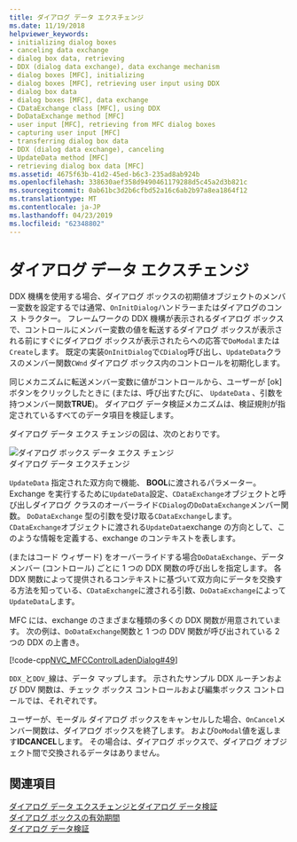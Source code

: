 ```yaml
---
title: ダイアログ データ エクスチェンジ
ms.date: 11/19/2018
helpviewer_keywords:
- initializing dialog boxes
- canceling data exchange
- dialog box data, retrieving
- DDX (dialog data exchange), data exchange mechanism
- dialog boxes [MFC], initializing
- dialog boxes [MFC], retrieving user input using DDX
- dialog box data
- dialog boxes [MFC], data exchange
- CDataExchange class [MFC], using DDX
- DoDataExchange method [MFC]
- user input [MFC], retrieving from MFC dialog boxes
- capturing user input [MFC]
- transferring dialog box data
- DDX (dialog data exchange), canceling
- UpdateData method [MFC]
- retrieving dialog box data [MFC]
ms.assetid: 4675f63b-41d2-45ed-b6c3-235ad8ab924b
ms.openlocfilehash: 338630aef358d9490461179288d5c45a2d3b821c
ms.sourcegitcommit: 0ab61bc3d2b6cfbd52a16c6ab2b97a8ea1864f12
ms.translationtype: MT
ms.contentlocale: ja-JP
ms.lasthandoff: 04/23/2019
ms.locfileid: "62348802"
---
```

# <a name="dialog-data-exchange"></a>ダイアログ データ エクスチェンジ

DDX 機構を使用する場合、ダイアログ ボックスの初期値オブジェクトのメンバー変数を設定するでは通常、`OnInitDialog`ハンドラーまたはダイアログのコンス トラクター。 フレームワークの DDX 機構が表示されるダイアログ ボックスで、コントロールにメンバー変数の値を転送するダイアログ ボックスが表示される前にすぐにダイアログ ボックスが表示されたらへの応答で`DoModal`または`Create`します。 既定の実装`OnInitDialog`で`CDialog`呼び出し、`UpdateData`クラスのメンバー関数`CWnd` ダイアログ ボックス内のコントロールを初期化します。

同じメカニズムに転送メンバー変数に値がコントロールから、ユーザーが [ok] ボタンをクリックしたときに (または、呼び出すたびに、 `UpdateData` 、引数を持つメンバー関数**TRUE**)。 ダイアログ データ検証メカニズムは、検証規則が指定されているすべてのデータ項目を検証します。

ダイアログ データ エクス チェンジの図は、次のとおりです。

![ダイアログ ボックス データ エクス チェンジ](../mfc/media/vc379d1.gif " ダイアログ ボックス データ エクス チェンジ") <br/>
ダイアログ データ エクスチェンジ

`UpdateData` 指定された双方向で機能、 **BOOL**に渡されるパラメーター。 Exchange を実行するために`UpdateData`設定、`CDataExchange`オブジェクトと呼び出しダイアログ クラスのオーバーライド`CDialog`の`DoDataExchange`メンバー関数。 `DoDataExchange` 型の引数を受け取る`CDataExchange`します。 `CDataExchange`オブジェクトに渡される`UpdateData`exchange の方向として、このような情報を定義する、exchange のコンテキストを表します。

(またはコード ウィザード) をオーバーライドする場合`DoDataExchange`、データ メンバー (コントロール) ごとに 1 つの DDX 関数の呼び出しを指定します。 各 DDX 関数によって提供されるコンテキストに基づいて双方向にデータを交換する方法を知っている、`CDataExchange`に渡される引数、`DoDataExchange`によって`UpdateData`します。

MFC には、exchange のさまざまな種類の多くの DDX 関数が用意されています。 次の例は、`DoDataExchange`関数と 1 つの DDV 関数が呼び出されている 2 つの DDX の上書き。

[!code-cpp[NVC_MFCControlLadenDialog#49](../mfc/codesnippet/cpp/dialog-data-exchange_1.cpp)]

`DDX_`と`DDV_`線は、データ マップします。 示されたサンプル DDX ルーチンおよび DDV 関数は、チェック ボックス コントロールおよび編集ボックス コントロールでは、それぞれです。

ユーザーが、モーダル ダイアログ ボックスをキャンセルした場合、`OnCancel`メンバー関数は、ダイアログ ボックスを終了します。 および`DoModal`値を返します**IDCANCEL**します。 その場合は、ダイアログ ボックスで、ダイアログ オブジェクト間で交換されるデータはありません。

## <a name="see-also"></a>関連項目

[ダイアログ データ エクスチェンジとダイアログ データ検証](../mfc/dialog-data-exchange-and-validation.md)<br/>
[ダイアログ ボックスの有効期間](../mfc/life-cycle-of-a-dialog-box.md)<br/>
[ダイアログ データ検証](../mfc/dialog-data-validation.md)

